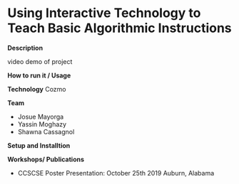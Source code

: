 # Using Interactive Technology to Teach Basic Algorithmic Instructions

**Description**

video demo of project

**How to run it / Usage**



**Technology** 
Cozmo

**Team**
+ Josue Mayorga
+ Yassin Moghazy
+ Shawna Cassagnol

**Setup and Installtion** 


**Workshops/ Publications**
+ CCSCSE Poster Presentation: October 25th 2019 Auburn, Alabama 
